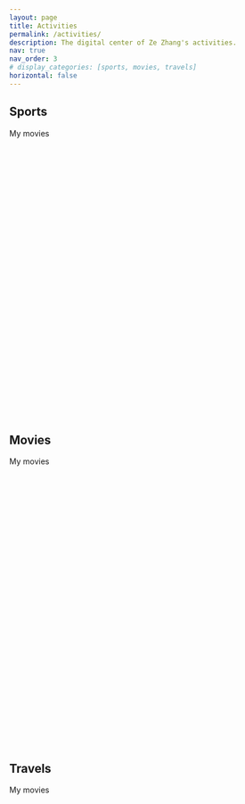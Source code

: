 ```yaml
---
layout: page
title: Activities
permalink: /activities/
description: The digital center of Ze Zhang's activities.
nav: true
nav_order: 3
# display_categories: [sports, movies, travels]
horizontal: false
---
```


<!-- pages/projects.md -->
<div class="projects">
  <!-- Sports -->
  <h2 class="category">Sports</h2>
  <div class="container">
    <div class="row row-cols-2">
      <div>My movies</div>
      <div id="chart-container" style="width: 100%; height: 500px;"></div>
    </div>
  </div>
  <div class="grid"></div>

  <!-- Movies -->
  <h2 class="category">Movies</h2>
  <div class="container">
    <div class="row row-cols-2">
      <div>My movies</div>
      <div id="chart-container" style="width: 100%; height: 500px;"></div>
  </div>
  <div class="grid"></div>

  <!-- Travels -->
  <h2 class="category">Travels</h2>
  <div class="container">
    <div class="row row-cols-2">
      <div>My movies</div>
      <div id="chart-container" style="width: 100%; height: 500px;"></div>
    </div>
  </div>
  <div class="grid"></div>
</div>

<!-- 引入 ECharts 库 -->
<script src="https://cdnjs.cloudflare.com/ajax/libs/echarts/5.3.0/echarts.min.js"></script>

<script>
  // 基于准备好的dom，初始化echarts实例
  var chart = echarts.init(document.getElementById('chart-container'));

  // 配置图表
  var option = {
    title: {
      text: '小泽2024年度的每月观影次数情况统计图',
      left: 'center',
    },
    toolbox: {
      feature: {
        dataView: { show: true, readOnly: false },
        magicType: { show: true, type: ['line', 'bar'] },
        restore: { show: true },
        saveAsImage: { show: true }
      }
    },
    xAxis: {
      type: 'category',
      data: ['Jan.', 'Feb.', 'Mar.', 'Apr.', 'May.', 'Jun.', 'Jul.', 'Aug.', 'Sep.', 'Oct.', 'Nov.', 'Dec.']
    },
    yAxis: {
      type: 'value'
    },
    series: [
      {
        data: [0, 1, 0, 0, 2, 1, 0, 2, 2, 2, 1, 2],
        type: 'line',
        symbol: 'triangle',
        label: {
          show: true
        },
        symbolSize: 20,
        lineStyle: {
          color: '#5470C6',
          width: 4,
          type: 'dashed'
        },
        itemStyle: {
          borderWidth: 3,
          borderColor: '#EE6666',
          color: 'yellow'
        }
      }
    ]
  };

  // 使用指定的配置项和数据显示图表
  chart.setOption(option);
</script>